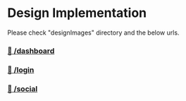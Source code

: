 # Design Implementation


Please check "designImages" directory and the below urls.
### [🚀 /dashboard]()
### [🚀 /login]()
### [🚀 /social]()
